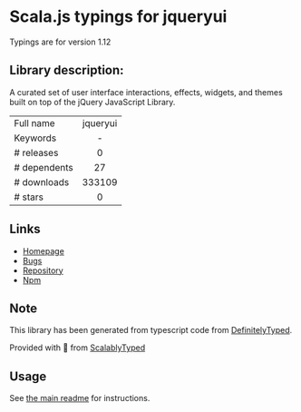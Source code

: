 
# Scala.js typings for jqueryui

Typings are for version 1.12

## Library description:
A curated set of user interface interactions, effects, widgets, and themes built on top of the jQuery JavaScript Library.

|                    |                 |
| ------------------ | :-------------: |
| Full name          | jqueryui |
| Keywords           | - |
| # releases         | 0 |
| # dependents       | 27 |
| # downloads        | 333109 |
| # stars            | 0 |

## Links
- [Homepage](https://github.com/sethmcl/jquery-ui#readme)
- [Bugs](https://github.com/sethmcl/jquery-ui/issues)
- [Repository](https://github.com/sethmcl/jquery-ui)
- [Npm](https://www.npmjs.com/package/jqueryui)
    


## Note
This library has been generated from typescript code from [DefinitelyTyped](https://definitelytyped.org).

Provided with :purple_heart: from [ScalablyTyped](https://github.com/oyvindberg/ScalablyTyped)

## Usage
See [the main readme](../../readme.md) for instructions.


